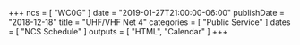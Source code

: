 +++
ncs = [ "WC0G" ]
date = "2019-01-27T21:00:00-06:00"
publishDate = "2018-12-18"
title = "UHF/VHF Net 4"
categories = [ "Public Service" ]
dates = [ "NCS Schedule" ]
outputs = [ "HTML", "Calendar" ]
+++
